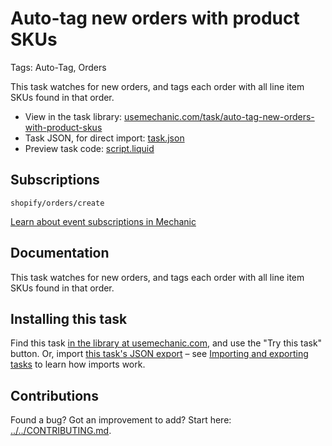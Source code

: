 # Auto-tag new orders with product SKUs

Tags: Auto-Tag, Orders

This task watches for new orders, and tags each order with all line item SKUs found in that order.

* View in the task library: [usemechanic.com/task/auto-tag-new-orders-with-product-skus](https://usemechanic.com/task/auto-tag-new-orders-with-product-skus)
* Task JSON, for direct import: [task.json](../../tasks/auto-tag-new-orders-with-product-skus.json)
* Preview task code: [script.liquid](./script.liquid)

## Subscriptions

```liquid
shopify/orders/create
```

[Learn about event subscriptions in Mechanic](https://docs.usemechanic.com/article/408-subscriptions)

## Documentation

This task watches for new orders, and tags each order with all line item SKUs found in that order.

## Installing this task

Find this task [in the library at usemechanic.com](https://usemechanic.com/task/auto-tag-new-orders-with-product-skus), and use the "Try this task" button. Or, import [this task's JSON export](../../tasks/auto-tag-new-orders-with-product-skus.json) – see [Importing and exporting tasks](https://docs.usemechanic.com/article/505-importing-and-exporting-tasks) to learn how imports work.

## Contributions

Found a bug? Got an improvement to add? Start here: [../../CONTRIBUTING.md](../../CONTRIBUTING.md).
